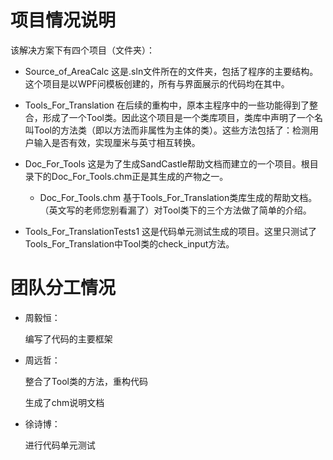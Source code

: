 # 项目情况说明

该解决方案下有四个项目（文件夹）：

* Source_of_AreaCalc
  这是.sln文件所在的文件夹，包括了程序的主要结构。这个项目是以WPF问模板创建的，所有与界面展示的代码均在其中。

* Tools_For_Translation
  在后续的重构中，原本主程序中的一些功能得到了整合，形成了一个Tool类。因此这个项目是一个类库项目，类库中声明了一个名叫Tool的方法类（即以方法而非属性为主体的类）。这些方法包括了：检测用户输入是否有效，实现厘米与英寸相互转换。

* Doc_For_Tools
  这是为了生成SandCastle帮助文档而建立的一个项目。根目录下的Doc_For_Tools.chm正是其生成的产物之一。
  
  * Doc_For_Tools.chm
    基于Tools_For_Translation类库生成的帮助文档。（英文写的老师您别看漏了）对Tool类下的三个方法做了简单的介绍。

* Tools_For_TranslationTests1
  这是代码单元测试生成的项目。这里只测试了Tools_For_Translation中Tool类的check_input方法。

# 团队分工情况

* 周毅恒：
  
  编写了代码的主要框架

* 周远哲：
  
  整合了Tool类的方法，重构代码
  
  生成了chm说明文档

* 徐诗博：
  
  进行代码单元测试


